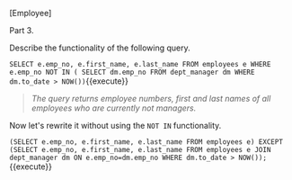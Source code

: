 [Employee]

Part 3.

Describe the functionality of the following query.

``
SELECT e.emp_no, e.first_name, e.last_name
FROM employees e
WHERE e.emp_no NOT IN (
            SELECT dm.emp_no
            FROM dept_manager dm
            WHERE dm.to_date > NOW())
``{{execute}}

> *The query returns employee numbers, first and last names of all employees who are currently not managers.*

Now let's rewrite it without using the `NOT IN` functionality.

``
(SELECT e.emp_no, e.first_name, e.last_name
 FROM employees e)
EXCEPT
(SELECT e.emp_no, e.first_name, e.last_name
 FROM employees e
 JOIN dept_manager dm ON e.emp_no=dm.emp_no
 WHERE dm.to_date > NOW());
``{{execute}}




